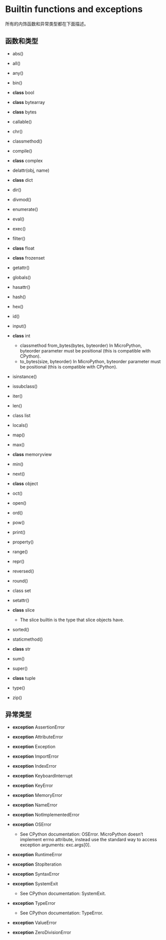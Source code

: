 # Builtin functions and exceptions

所有的内饰函数和异常类型都在下面描述。

## 函数和类型

- abs()
- all()
- any()
- bin()
- **class** bool
- **class** bytearray
- **class** bytes
- callable()
- chr()
- classmethod()
- compile()
- **class** complex
- delattr(obj, name)

- **class** dict
- dir()

- divmod()
- enumerate()
- eval()
- exec()
- filter()
- **class** float
- **class** frozenset
- getattr()
- globals()
- hasattr()
- hash()
- hex()
- id()
- input()
- **class** int
  - classmethod from_bytes(bytes, byteorder)
    In MicroPython, byteorder parameter must be positional (this is compatible with CPython).
  - to_bytes(size, byteorder)
    In MicroPython, byteorder parameter must be positional (this is compatible with CPython).

- isinstance()
- issubclass()
- iter()
- len()
- class list
- locals()
- map()
- max()
- **class** memoryview
- min()
- next()
- **class** object
- oct()
- open()
- ord()
- pow()
- print()
- property()
- range()
- repr()
- reversed()
- round()
- class set
- setattr()
- **class** slice
  - The slice builtin is the type that slice objects have.
- sorted()
- staticmethod()
- **class** str
- sum()
- super()
- **class** tuple
- type()
- zip()

## 异常类型
- **exception** AssertionError
- **exception** AttributeError
- **exception** Exception
- **exception** ImportError
- **exception** IndexError
- **exception** KeyboardInterrupt
- **exception** KeyError
- **exception** MemoryError
- **exception** NameError
- **exception** NotImplementedError
- **exception** OSError
  - See CPython documentation: OSError. MicroPython doesn’t implement errno attribute, instead use the standard way to access exception arguments: exc.args[0].

- **exception** RuntimeError
- **exception** StopIteration
- **exception** SyntaxError
- **exception** SystemExit
  - See CPython documentation: SystemExit.

- **exception** TypeError
  - See CPython documentation: TypeError.

- **exception** ValueError
- **exception** ZeroDivisionError

